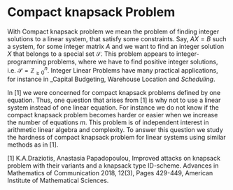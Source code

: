 # Compact knapsack Problem
With Compact knapsack problem we mean the problem of finding integer solutions to a linear system, that satisfy some constraints. Say, $AX=B$ such a system, for some integer matrix $A$ and we want to find an integer solution $X$ that belongs to a special set ${\mathcal{S}}.$ This problem appears to integer-programming problems, where we have to find positive integer solutions, i.e. ${\mathcal{S}}={\mathbb{Z}}_{\ge 0}^n.$ Integer Linear Problems have many practical applications, for instance in _Capital Budgeting, Warehouse Location and _Scheduling_. 

In [1] we were concerned for compact knapsack problems defined by one equation. Thus, one question that arises from [1] is why not to use a linear system instead of one linear equation. For instance we do not know if the compact knapsack problem becomes harder or easier when we increase the number of equations $m$. This problem is of independent interest in arithmetic linear algebra and complexity.  To answer this question we study the hardness of compact knapsack problem for linear systems using similar methods as in [1].

[1] K.A.Draziotis, Anastasia Papadopoulou, Improved attacks on knapsack problem with their variants and a knapsack type ID-scheme. Advances in Mathematics of Communication 2018, 12(3), Pages 429-449, American Institute of Mathematical Sciences.
